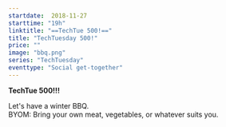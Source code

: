 ```yaml
---
startdate:  2018-11-27
starttime: "19h"
linktitle: "==TechTue 500!=="
title: "TechTuesday 500!"
price: ""
image: "bbq.png"
series: "TechTuesday"
eventtype: "Social get-together"
---
```


**TechTue 500!!!**

Let's have a winter BBQ.  
BYOM: Bring your own meat, vegetables, or whatever suits you.